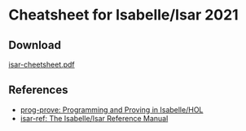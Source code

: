Cheatsheet for Isabelle/Isar 2021
=================================

Download
--------

[isar-cheetsheet.pdf](https://github.com/Kuniwak/isar-cheatsheet/releases/download/v1.2/Isar.CheatSheet.pdf)


References
----------

* [prog-prove: Programming and Proving in Isabelle/HOL](https://isabelle.in.tum.de/dist/Isabelle2021/doc/prog-prove.pdf)
* [isar-ref: The Isabelle/Isar Reference Manual](https://isabelle.in.tum.de/dist/Isabelle2021/doc/isar-ref.pdf)

